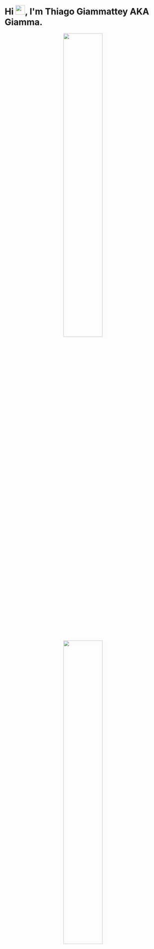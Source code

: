 <h1 align="left">Hi <img src="https://raw.githubusercontent.com/kaueMarques/kaueMarques/master/hi.gif" width="30px">, I'm Thiago Giammattey AKA Giamma.</h1>

<!--
- 🔭 I’m currently working on ...
- 🌱 I’m currently learning ...
- 👯 I’m looking to collaborate on ...
- 🤔 I’m looking for help with ...
- 💬 Ask me about ...
- 📫 How to reach me: ...
- 😄 Pronouns: ...
- ⚡ Fun fact: ...
-->

<div align="center" >
  <img width="50%" src="https://res.cloudinary.com/italianorio/image/upload/v1636456935/README/tweet_g2npok.png" />
  <img width="50%" src="https://res.cloudinary.com/italianorio/image/upload/v1636456935/README/clapback_tozv8e.png" />
</div>
